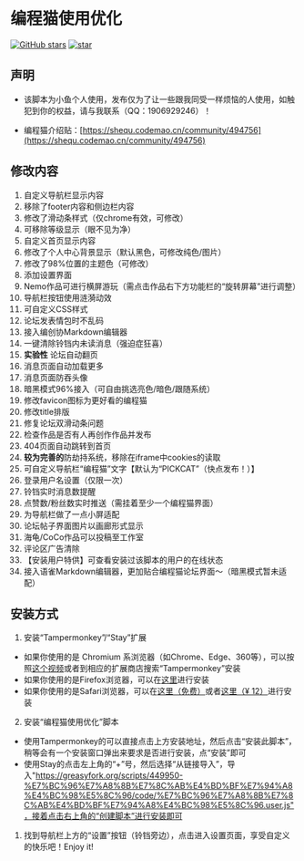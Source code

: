 # 编程猫使用优化

<a href='https://github.com/sf-yuzifu/codemaoOptimization/stargazers'><img alt="GitHub stars" src="https://img.shields.io/github/stars/sf-yuzifu/codemaoOptimization?style=social"></a>
<a href='https://gitee.com/sf-yuzifu/codemaoOptimization/stargazers'><img src='https://gitee.com/sf-yuzifu/codemaoOptimization/badge/star.svg?theme=dark' alt='star'></img></a>

## 声明

* 该脚本为小鱼个人使用，发布仅为了让一些跟我同受一样烦恼的人使用，如触犯到你的权益，请与我联系（QQ：1906929246）！

* 编程猫介绍贴：[https://shequ.codemao.cn/community/494756](https://shequ.codemao.cn/community/494756)

## 修改内容

1. 自定义导航栏显示内容
2. 移除了footer内容和侧边栏内容
3. 修改了滑动条样式（仅chrome有效，可修改）
4. 可移除等级显示（眼不见为净）
5. 自定义首页显示内容
6. 修改了个人中心背景显示（默认黑色，可修改纯色/图片）
7. 修改了98%位置的主题色（可修改）
8. 添加设置界面
9. Nemo作品可进行横屏游玩（需点击作品右下方功能栏的“旋转屏幕”进行调整）
10. 导航栏按钮使用涟漪动效
11. 可自定义CSS样式
12. 论坛发表情包时不乱码
13. 接入编创协Markdown编辑器
14. 一键清除铃铛内未读消息（强迫症狂喜）
15. **实验性** 论坛自动翻页
16. 消息页面自动加载更多
17. 消息页面防吞头像
18. 暗黑模式96%接入（可自由挑选亮色/暗色/跟随系统）
19. 修改favicon图标为更好看的编程猫
20. 修改title排版
21. 修复论坛双滑动条问题
22. 检查作品是否有人再创作作品并发布
23. 404页面自动跳转到首页
24. **较为完善的**防劫持系统，移除在iframe中cookies的读取
25. 可自定义导航栏“编程猫”文字【默认为“PICKCAT”（快点发布！）】
26. 登录用户名设置（仅限一次）
27. 铃铛实时消息数提醒
28. 点赞数/粉丝数实时推送（需挂着至少一个编程猫界面）
29. 为导航栏做了一点小屏适配
30. 论坛帖子界面图片以画廊形式显示
31. 海龟/CoCo作品可以投稿至工作室
32. 评论区广告清除
33. 【安装用户特供】可查看安装过该脚本的用户的在线状态
34. 接入语雀Markdown编辑器，更加贴合编程猫论坛界面～（暗黑模式暂未适配）

## 安装方式
 1. 安装“Tampermonkey”/“Stay”扩展 
* 如果你使用的是 Chromium 系浏览器（如Chrome、Edge、360等），可以按照[这个视频](https://www.bilibili.com/video/BV1tL4y1H74f/)或者到相应的扩展商店搜索“Tampermonkey”安装
* 如果你使用的是Firefox浏览器，可以在[这里](https://addons.mozilla.org/firefox/addon/tampermonkey/)进行安装
* 如果你使用的是Safari浏览器，可以在[这里（免费）](https://apps.apple.com/cn/app/stay-%E7%94%A8%E6%88%B7%E8%84%9A%E6%9C%AC%E6%89%A9%E5%B1%95%E7%AE%A1%E7%90%86/id1591620171)或者[这里（¥ 12）](https://apps.apple.com/app/apple-store/id1482490089?pt=117945903&ct=tm.net&mt=8)进行安装

 2. 安装“编程猫使用优化”脚本 
* 使用Tampermonkey的可以直接点击上方安装地址，然后点击“安装此脚本”，稍等会有一个安装窗口弹出来要求是否进行安装，点“安装”即可
* 使用Stay的点击左上角的“+”号，然后选择“从链接导入”，导入"https://greasyfork.org/scripts/449950-%E7%BC%96%E7%A8%8B%E7%8C%AB%E4%BD%BF%E7%94%A8%E4%BC%98%E5%8C%96/code/%E7%BC%96%E7%A8%8B%E7%8C%AB%E4%BD%BF%E7%94%A8%E4%BC%98%E5%8C%96.user.js"，接着点击右上角的“创建脚本”进行安装即可

 1. 找到导航栏上方的“设置”按钮（铃铛旁边），点击进入设置页面，享受自定义的快乐吧！Enjoy it!